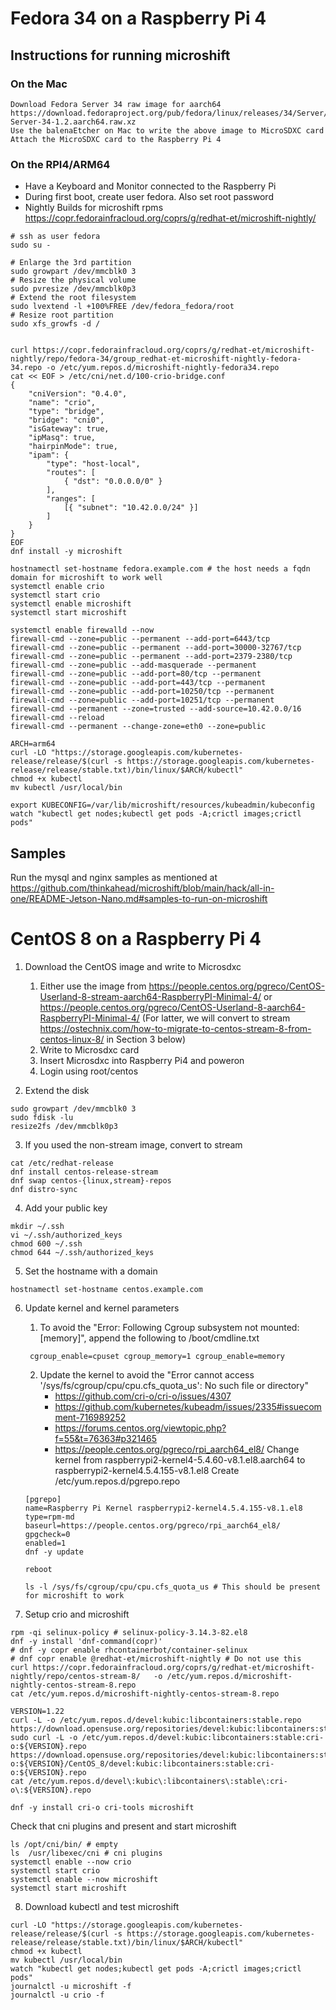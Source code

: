 Fedora 34 on a Raspberry Pi 4
=============================

## Instructions for running microshift

### On the Mac
```
Download Fedora Server 34 raw image for aarch64 https://download.fedoraproject.org/pub/fedora/linux/releases/34/Server/aarch64/images/Fedora-Server-34-1.2.aarch64.raw.xz
Use the balenaEtcher on Mac to write the above image to MicroSDXC card
Attach the MicroSDXC card to the Raspberry Pi 4
```

### On the RPI4/ARM64
- Have a Keyboard and Monitor connected to the Raspberry Pi
- During first boot, create user fedora. Also set root password
- Nightly Builds for microshift rpms https://copr.fedorainfracloud.org/coprs/g/redhat-et/microshift-nightly/
```
# ssh as user fedora 
sudo su -

# Enlarge the 3rd partition
sudo growpart /dev/mmcblk0 3
# Resize the physical volume
sudo pvresize /dev/mmcblk0p3
# Extend the root filesystem
sudo lvextend -l +100%FREE /dev/fedora_fedora/root
# Resize root partition
sudo xfs_growfs -d /


curl https://copr.fedorainfracloud.org/coprs/g/redhat-et/microshift-nightly/repo/fedora-34/group_redhat-et-microshift-nightly-fedora-34.repo -o /etc/yum.repos.d/microshift-nightly-fedora34.repo
cat << EOF > /etc/cni/net.d/100-crio-bridge.conf
{
    "cniVersion": "0.4.0",
    "name": "crio",
    "type": "bridge",
    "bridge": "cni0",
    "isGateway": true,
    "ipMasq": true,
    "hairpinMode": true,
    "ipam": {
        "type": "host-local",
        "routes": [
            { "dst": "0.0.0.0/0" }
        ],
        "ranges": [
            [{ "subnet": "10.42.0.0/24" }]
        ]
    }
}
EOF
dnf install -y microshift

hostnamectl set-hostname fedora.example.com # the host needs a fqdn domain for microshift to work well
systemctl enable crio
systemctl start crio
systemctl enable microshift
systemctl start microshift

systemctl enable firewalld --now
firewall-cmd --zone=public --permanent --add-port=6443/tcp
firewall-cmd --zone=public --permanent --add-port=30000-32767/tcp
firewall-cmd --zone=public --permanent --add-port=2379-2380/tcp
firewall-cmd --zone=public --add-masquerade --permanent
firewall-cmd --zone=public --add-port=80/tcp --permanent
firewall-cmd --zone=public --add-port=443/tcp --permanent
firewall-cmd --zone=public --add-port=10250/tcp --permanent
firewall-cmd --zone=public --add-port=10251/tcp --permanent
firewall-cmd --permanent --zone=trusted --add-source=10.42.0.0/16
firewall-cmd --reload
firewall-cmd --permanent --change-zone=eth0 --zone=public

ARCH=arm64
curl -LO "https://storage.googleapis.com/kubernetes-release/release/$(curl -s https://storage.googleapis.com/kubernetes-release/release/stable.txt)/bin/linux/$ARCH/kubectl"
chmod +x kubectl
mv kubectl /usr/local/bin

export KUBECONFIG=/var/lib/microshift/resources/kubeadmin/kubeconfig
watch "kubectl get nodes;kubectl get pods -A;crictl images;crictl pods"
```

## Samples
Run the mysql and nginx samples as mentioned at https://github.com/thinkahead/microshift/blob/main/hack/all-in-one/README-Jetson-Nano.md#samples-to-run-on-microshift

CentOS 8 on a Raspberry Pi 4
=============================

1. Download the CentOS image and write to Microsdxc
    1. Either use the image from https://people.centos.org/pgreco/CentOS-Userland-8-stream-aarch64-RaspberryPI-Minimal-4/ or
https://people.centos.org/pgreco/CentOS-Userland-8-aarch64-RaspberryPI-Minimal-4/ (For latter, we will convert to stream https://ostechnix.com/how-to-migrate-to-centos-stream-8-from-centos-linux-8/ in Section 3 below)
    2. Write to Microsdxc card
    3. Insert Microsdxc into Raspberry Pi4 and poweron
    4. Login using root/centos

2. Extend the disk
```
sudo growpart /dev/mmcblk0 3
sudo fdisk -lu
resize2fs /dev/mmcblk0p3
```

3. If you used the non-stream image, convert to stream
```
cat /etc/redhat-release
dnf install centos-release-stream
dnf swap centos-{linux,stream}-repos
dnf distro-sync
```

4. Add your public key
```
mkdir ~/.ssh
vi ~/.ssh/authorized_keys
chmod 600 ~/.ssh
chmod 644 ~/.ssh/authorized_keys
```

5. Set the hostname with a domain
```
hostnamectl set-hostname centos.example.com
```

6. Update kernel and kernel parameters
    1. To avoid the "Error: Following Cgroup subsystem not mounted: [memory]", append the following to /boot/cmdline.txt
    ```
     cgroup_enable=cpuset cgroup_memory=1 cgroup_enable=memory
    ```
    2. Update the kernel to avoid the "Error cannot access '/sys/fs/cgroup/cpu/cpu.cfs_quota_us': No such file or directory"
        - https://github.com/cri-o/cri-o/issues/4307
        - https://github.com/kubernetes/kubeadm/issues/2335#issuecomment-716989252
        - https://forums.centos.org/viewtopic.php?f=55&t=76363#p321465
        - https://people.centos.org/pgreco/rpi_aarch64_el8/
    Change kernel from raspberrypi2-kernel4-5.4.60-v8.1.el8.aarch64 to raspberrypi2-kernel4.5.4.155-v8.1.el8
    Create /etc/yum.repos.d/pgrepo.repo
    ```
    [pgrepo]
    name=Raspberry Pi Kernel raspberrypi2-kernel4.5.4.155-v8.1.el8
    type=rpm-md
    baseurl=https://people.centos.org/pgreco/rpi_aarch64_el8/
    gpgcheck=0
    enabled=1
    dnf -y update

    reboot

    ls -l /sys/fs/cgroup/cpu/cpu.cfs_quota_us # This should be present for microshift to work
    ```

7. Setup crio and microshift
```
rpm -qi selinux-policy # selinux-policy-3.14.3-82.el8
dnf -y install 'dnf-command(copr)'
# dnf -y copr enable rhcontainerbot/container-selinux
# dnf copr enable @redhat-et/microshift-nightly # Do not use this
curl https://copr.fedorainfracloud.org/coprs/g/redhat-et/microshift-nightly/repo/centos-stream-8/   -o /etc/yum.repos.d/microshift-nightly-centos-stream-8.repo
cat /etc/yum.repos.d/microshift-nightly-centos-stream-8.repo

VERSION=1.22
curl -L -o /etc/yum.repos.d/devel:kubic:libcontainers:stable.repo https://download.opensuse.org/repositories/devel:kubic:libcontainers:stable/CentOS_8/devel:kubic:libcontainers:stable.repo
sudo curl -L -o /etc/yum.repos.d/devel:kubic:libcontainers:stable:cri-o:${VERSION}.repo https://download.opensuse.org/repositories/devel:kubic:libcontainers:stable:cri-o:${VERSION}/CentOS_8/devel:kubic:libcontainers:stable:cri-o:${VERSION}.repo
cat /etc/yum.repos.d/devel\:kubic\:libcontainers\:stable\:cri-o\:${VERSION}.repo

dnf -y install cri-o cri-tools microshift
```

Check that cni plugins and present and start microshift
```
ls /opt/cni/bin/ # empty
ls  /usr/libexec/cni # cni plugins
systemctl enable --now crio
systemctl start crio
systemctl enable --now microshift
systemctl start microshift
```

8. Download kubectl and test microshift
```
curl -LO "https://storage.googleapis.com/kubernetes-release/release/$(curl -s https://storage.googleapis.com/kubernetes-release/release/stable.txt)/bin/linux/$ARCH/kubectl"
chmod +x kubectl
mv kubectl /usr/local/bin
watch "kubectl get nodes;kubectl get pods -A;crictl images;crictl pods"
journalctl -u microshift -f
journalctl -u crio -f
```
